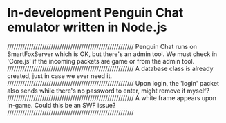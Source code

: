 # In-development Penguin Chat emulator written in Node.js

//////////////////////////////////////////////////////////
Penguin Chat runs on SmartFoxServer which is OK, but there's an admin tool.
We must check in 'Core.js' if the incoming packets are game or from the admin tool.
//////////////////////////////////////////////////////////
A database class is already created, just in case we ever need it.
//////////////////////////////////////////////////////////
Upon login, the 'login' packet also sends <pword> while there's no password to enter, might remove it myself?
//////////////////////////////////////////////////////////
A white frame appears upon in-game. Could this be an SWF issue?
//////////////////////////////////////////////////////////